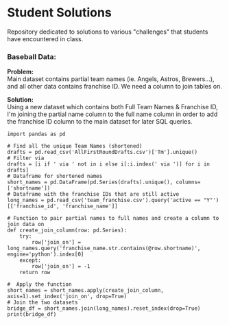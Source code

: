 # Student Solutions
Repository dedicated to solutions to various "challenges" that students have encountered in class.

### Baseball Data:
**Problem:**  
Main dataset contains partial team names (ie. Angels, Astros, Brewers...), and all other data contains franchise ID. We need a column to join tables on.

**Solution:**  
Using a new dataset which contains both Full Team Names & Franchise ID, I'm joining the partial name column to the full name column in order to add the franchise ID column to the main dataset for later SQL queries.

```
import pandas as pd

# Find all the unique Team Names (shortened)
drafts = pd.read_csv('AllFirstRoundDrafts.csv')['Tm'].unique()
# Filter via
drafts = [i if ' via ' not in i else i[:i.index(' via ')] for i in drafts]
# Dataframe for shortened names
short_names = pd.DataFrame(pd.Series(drafts).unique(), columns=['shortname'])
# Dataframe with the franchise IDs that are still active
long_names = pd.read_csv('team_franchise.csv').query('active == "Y"')[['franchise_id', 'franchise_name']]

# Function to pair partial names to full names and create a column to join data on
def create_join_column(row: pd.Series):
    try:
        row['join_on'] = long_names.query('franchise_name.str.contains(@row.shortname)', engine='python').index[0]
    except:
        row['join_on'] = -1
    return row
    
#  Apply the function
short_names = short_names.apply(create_join_column, axis=1).set_index('join_on', drop=True)
# Join the two datasets
bridge_df = short_names.join(long_names).reset_index(drop=True)
print(bridge_df)
```

